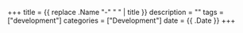 +++
title = {{ replace .Name "-" " " | title }}
description = ""
tags = ["development"]
categories = ["Development"]
date = {{ .Date }}
+++

